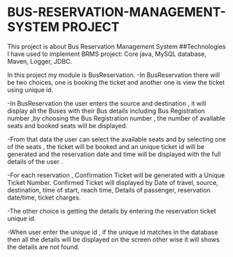 # BUS-RESERVATION-MANAGEMENT-SYSTEM PROJECT


This project is about Bus Reservation Management System 
##Technologies I have used to implement BRMS project:
  Core java, 
  MySQL database, 
  Maven,
  Logger, 
  JDBC. 
  
In this project my module is BusReservation.
-In BusReservation there will be two choices, one is booking the ticket and another one is view the ticket using unique id. 

-In BusReservation the user enters the source and destination , it will display all the Buses with their Bus details including Bus Registration number ,by choosing the Bus Registration number , the number of available seats and booked seats will be displayed.

-From that data the user can select the available seats and by selecting one of the seats , the ticket will be booked and an unique ticket id will be generated and the reservation date and time will be displayed with the full details of the user .

-For each reservation , Confirmation Ticket will be generated with a Unique Ticket Number.
Confirmed Ticket will displayed by Date of travel, source, destination, time of start, reach time, Details of passenger, reservation date/time, ticket charges.

-The other choice is getting the details by entering the reservation ticket unique id.

-When user enter the unique id , if the unique id matches in the database then all the details will be displayed on the screen other wise it will shows the details are not found.
